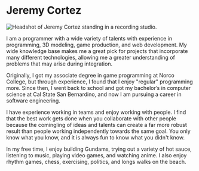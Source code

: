 <h1 class='text-center'>Jeremy Cortez</h1>

<img src="/pics/headshot.jpg" alt="Headshot of Jeremy Cortez standing in a recording studio." class="md-img-left"/>

I am a programmer with a wide variety of talents with experience in programming, 3D modeling, game production, and web development. My wide knowledge base makes me a great pick for projects that incorporate many different technologies, allowing me a greater understanding of problems that may arise during integration.

Originally, I got my associate degree in game programming at Norco College, but through experience, I found that I enjoy "regular" programming more. Since then, I went back to school and got my bachelor’s in computer science at Cal State San Bernardino, and now I am pursuing a career in software engineering.

I have experience working in teams and enjoy working with people. I find that the best work gets done when you collaborate with other people because the comingling of ideas and talents can create a far more robust result than people working independently towards the same goal. You only know what you know, and it is always fun to know what you didn't know.

In my free time, I enjoy building Gundams, trying out a variety of hot sauce, listening to music, playing video games, and watching anime. I also enjoy rhythm games, chess, exercising, politics, and longs walks on the beach.